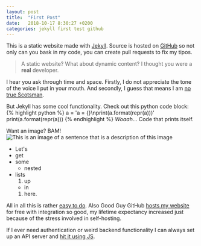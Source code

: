 ```yaml
---
layout: post
title:  "First Post"
date:   2018-10-17 8:30:27 +0200
categories: jekyll first test github
---
```


This is a static website made with [Jekyll](https://jekyllrb.com). Source is
hosted on [GitHub](https://github.com/MKolman/mkolman.github.io) so not only can
you bask in my code, you can create pull requests to fix my tipos.

> A static website? What about dynamic content? I thought you were a __real__
> developer.

I hear you ask through time and space. Firstly, I do not appreciate the tone of
the voice I put in your mouth. And secondly, I guess that means I am
[no true Scotsman](https://en.wikipedia.org/wiki/No_true_Scotsman).

But Jekyll has some cool functionality. Check out this python code block:
{% highlight python %}
a = 'a = {}\nprint(a.format(repr(a)))'
print(a.format(repr(a)))
{% endhighlight %}
_Woaah_... Code that prints itself.

Want an image? BAM!
![This is an image of a sentence that is a description of this image]({{"assets/img/this-is-an-image.jpg"|relative_url}})

* Let's
* get
* some
  * nested
* lists
  1. up
    * in
  1. here.

All in all this is rather [easy to do][this-post]. Also Good Guy GitHub [hosts
my website][Github-Jekyll] for free with integration so good, my lifetime
expectancy increased just because of the stress involved in self-hosting.

If I ever need authentication or weird backend functionality I can always set up
an API server and [hit it using JS](https://i.imgur.com/vpgdPYB.jpg).


[this-post]: https://github.com/MKolman/mkolman.github.io/tree/master/_posts/2018-10-17-first_post.md
[Github-Jekyll]: https://help.github.com/articles/about-github-pages-and-jekyll/
